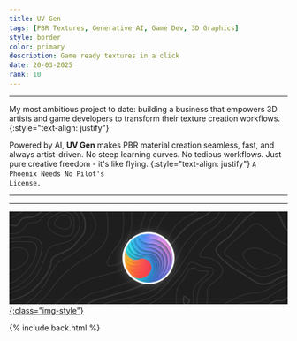 ```yaml
---
title: UV Gen
tags: [PBR Textures, Generative AI, Game Dev, 3D Graphics]
style: border
color: primary
description: Game ready textures in a click
date: 20-03-2025
rank: 10
---
```


<hr class="invisible">
My most ambitious project to date: building a business that empowers 3D artists and game developers to transform their texture creation workflows.
{:style="text-align: justify"}

Powered by AI, **UV Gen** makes PBR material creation seamless, fast, and always artist-driven. No steep learning curves. No tedious workflows. Just pure creative freedom - it's like flying.
{:style="text-align: justify"}
<code>A Phoenix Needs No Pilot's License.</code>
<hr class="invisible">

<hr class="long">

<a href="https://uvgen.com" target="_blank" style="display:block"> ![uvgen](/assets/projects/uvgen_logo.jpg){:class="img-style"} </a>

{% include back.html %}